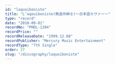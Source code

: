 ```yaml
---
id: "laquoiboniste"
title: "L’aqouiboniste(無造作紳士)～日本語カヴァー～"
type: "record"
date: "2010-09-01"
recordNo: "PHDL-1204"
recordPrice: ""
recordReleaseDate: "1999.12.08"
recordPublisher: "Mercury Music Entertainment"
recordType: "7th Single"
order: 27
slug: "/discography/laquoiboniste"
---
```



